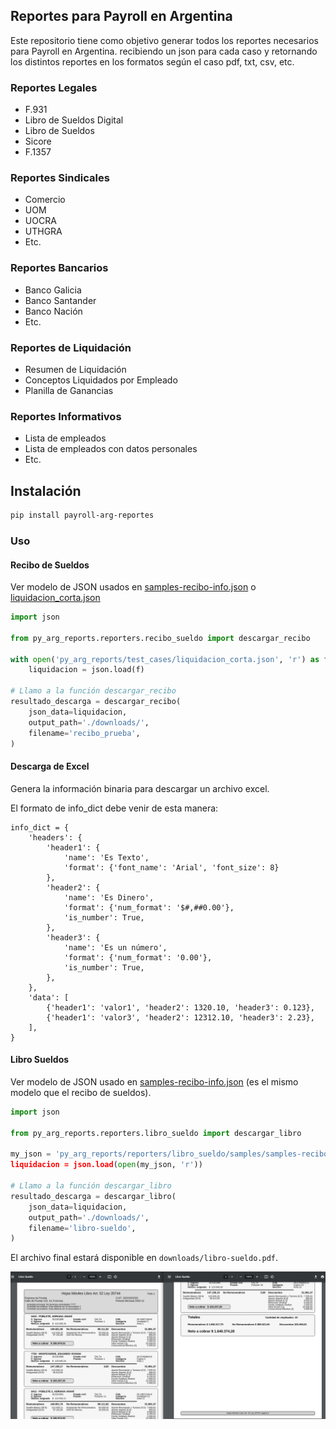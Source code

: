 ## Reportes para Payroll en Argentina

Este repositorio tiene como objetivo generar todos los reportes necesarios para Payroll en Argentina.
recibiendo un json para cada caso y retornando los distintos reportes en los formatos según el caso pdf, txt, csv, etc.

### Reportes Legales

- F.931
- Libro de Sueldos Digital
- Libro de Sueldos
- Sicore
- F.1357


### Reportes Sindicales

- Comercio
- UOM
- UOCRA
- UTHGRA
- Etc.


### Reportes Bancarios

- Banco Galicia
- Banco Santander
- Banco Nación
- Etc.


### Reportes de Liquidación

- Resumen de Liquidación
- Conceptos Liquidados por Empleado
- Planilla de Ganancias

### Reportes Informativos

- Lista de empleados
- Lista de empleados con datos personales
- Etc.


## Instalación

```bash
pip install payroll-arg-reportes
```

### Uso

#### Recibo de Sueldos

Ver modelo de JSON usados en [samples-recibo-info.json](py_arg_reports/reporters/samples/samples-recibo-info.json) o [liquidacion_corta.json](py_arg_reports/test_cases/liquidacion_corta.json)


```python
import json

from py_arg_reports.reporters.recibo_sueldo import descargar_recibo

with open('py_arg_reports/test_cases/liquidacion_corta.json', 'r') as f:
    liquidacion = json.load(f)

# Llamo a la función descargar_recibo
resultado_descarga = descargar_recibo(
    json_data=liquidacion,
    output_path='./downloads/',
    filename='recibo_prueba',
)
```

#### Descarga de Excel
Genera la información binaria para descargar un archivo excel.

El formato de info_dict debe venir de esta manera:

```
info_dict = {
    'headers': {
        'header1': {
            'name': 'Es Texto',
            'format': {'font_name': 'Arial', 'font_size': 8}
        },
        'header2': {
            'name': 'Es Dinero',
            'format': {'num_format': '$#,##0.00'},
            'is_number': True,
        },
        'header3': {
            'name': 'Es un número',
            'format': {'num_format': '0.00'},
            'is_number': True,
        },
    },
    'data': [
        {'header1': 'valor1', 'header2': 1320.10, 'header3': 0.123},
        {'header1': 'valor3', 'header2': 12312.10, 'header3': 2.23},
    ],
}
```

#### Libro Sueldos

Ver modelo de JSON usado en [samples-recibo-info.json](py_arg_reports/reporters/libro_sueldo/samples/samples-recibo-info.json) (es el mismo modelo que el recibo de sueldos).  

```python
import json

from py_arg_reports.reporters.libro_sueldo import descargar_libro

my_json = 'py_arg_reports/reporters/libro_sueldo/samples/samples-recibo-info.json
liquidacion = json.load(open(my_json, 'r'))

# Llamo a la función descargar_libro
resultado_descarga = descargar_libro(
    json_data=liquidacion,
    output_path='./downloads/',
    filename='libro-sueldo',
)
```

El archivo final estará disponible en `downloads/libro-sueldo.pdf`.  

![Libro Sueldos](docs/images/libro-sueldo.png)
